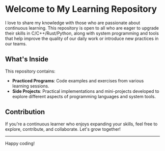 # Welcome to My Learning Repository

I love to share my knowledge with those who are passionate about continuous learning. This repository is open to all who are eager to upgrade their skills in C/C++/Rust/Python, along with system programming and tools that help improve the quality of our daily work or introduce new practices in our teams.

## What's Inside

This repository contains:
- **Practiced Programs**: Code examples and exercises from various learning sessions.
- **Side Projects**: Practical implementations and mini-projects developed to explore different aspects of programming languages and system tools.

## Contribution

If you're a continuous learner who enjoys expanding your skills, feel free to explore, contribute, and collaborate. Let's grow together!

---

Happy coding!
